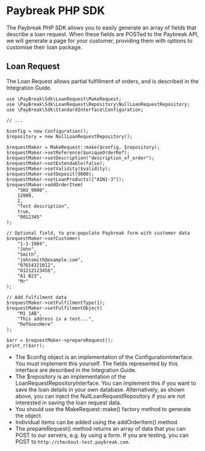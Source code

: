 Paybreak PHP SDK
================

The Paybreak PHP SDK allows you to easily generate an array of fields that describe a loan request. When these fields 
are POSTed to the Paybreak API, we will generate a page for your customer, providing them with options to customise
their loan package.

Loan Request
------------

The Loan Request allows partial fulfillment of orders, and is described in the Integration Guide.

    use \PayBreak\Sdk\LoanRequest\MakeRequest;
    use \PayBreak\Sdk\LoanRequest\Repository\NullLoanRequestRepository;
    use \PayBreak\Sdk\StandardInterface\Configuration;

    // ...
    
    $config = new Configuration();
    $repository = new NullLoanRequestRepository();
   
    $requestMaker = MakeRequest::make($config, $repository);
    $requestMaker->setReference($uniqueOrderRef);
    $requestMaker->setDescription("description_of_order");
    $requestMaker->setExtendable(false);
    $requestMaker->setValidity($validity);
    $requestMaker->setDeposit(9000);
    $requestMaker->setLoanProducts(["AIN1-3"]);
    $requestMaker->addOrderItem(
    	"SKU_9000", 
    	12000, 
    	2, 
    	"Test description", 
    	true, 
    	"0012345"
    );
    
    // Optional field, to pre-populate Paybreak form with customer data
    $requestMaker->setCustomer(
        "1-1-1984",
        "John", 
        "Smith", 
        "johnsmith@example.com",
        "07654321012",
        "01212123456",
        "A1 B23",
        "Mr"
    );
    
    // Add fulfilment data
    $requestMaker->setFulfilmentType(1);
    $requestMaker->setFulfilmentObject(
        "M1 1AB", 
        "This address is a test...", 
        "RefGoesHere"
    );

    $arr = $requestMaker->prepareRequest();
    print_r($arr);

- The $config object is an implementation of the ConfigurationInterface. You must implement this yourself. The fields represented by this interface are described in the Integration Guide. 
- The $repository is an implementation of the LoanRequestRepositoryInterface. You can implement this if you want to save the loan details in your own database. Alternatively, as shown above, you can inject the NullLoanRequestRepository if you are not interested in saving the loan request data.
- You should use the MakeRequest::make() factory method to generate the object.
- Individual items can be added using the addOrderItem() method.
- The prepareRequest() method returns an array of data that you can POST to our servers, e.g. by using a form. If you are testing, you can POST to `http://checkout-test.paybreak.com`.

